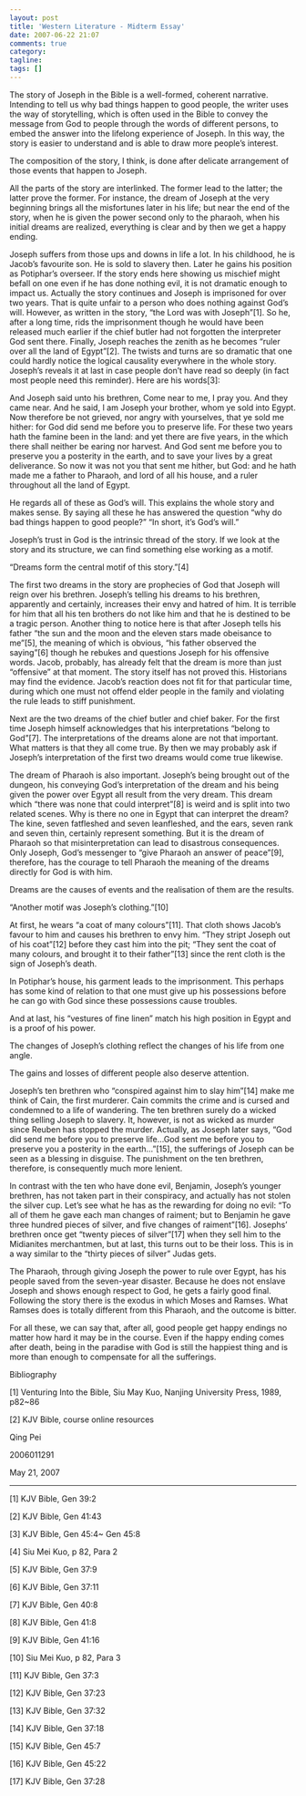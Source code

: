 ```yaml
---
layout: post
title: 'Western Literature - Midterm Essay'
date: 2007-06-22 21:07
comments: true
category: 
tagline: 
tags: []
---
```

    

The story of Joseph in the Bible is a well-formed, coherent narrative. Intending to tell us why bad things happen to good people, the writer uses the way of storytelling, which is often used in the Bible to convey the message from God to people through the words of different persons, to embed the answer into the lifelong experience of Joseph. In this way, the story is easier to understand and is able to draw more people’s interest.

The composition of the story, I think, is done after delicate arrangement of those events that happen to Joseph.

All the parts of the story are interlinked. The former lead to the latter; the latter prove the former. For instance, the dream of Joseph at the very beginning brings all the misfortunes later in his life; but near the end of the story, when he is given the power second only to the pharaoh, when his initial dreams are realized, everything is clear and by then we get a happy ending.

Joseph suffers from those ups and downs in life a lot. In his childhood, he is Jacob’s favourite son. He is sold to slavery then. Later he gains his position as Potiphar’s overseer. If the story ends here showing us mischief might befall on one even if he has done nothing evil, it is not dramatic enough to impact us. Actually the story continues and Joseph is imprisoned for over two years. That is quite unfair to a person who does nothing against God’s will. However, as written in the story, “the Lord was with Joseph”[1]. So he, after a long time, rids the imprisonment though he would have been released much earlier if the chief butler had not forgotten the interpreter God sent there. Finally, Joseph reaches the zenith as he becomes “ruler over all the land of Egypt”[2]. The twists and turns are so dramatic that one could hardly notice the logical causality everywhere in the whole story. Joseph’s reveals it at last in case people don’t have read so deeply (in fact most people need this reminder). Here are his words[3]:

And Joseph said unto his brethren, Come near to me, I pray you. And they came near. And he said, I am Joseph your brother, whom ye sold into Egypt. Now therefore be not grieved, nor angry with yourselves, that ye sold me hither: for God did send me before you to preserve life. For these two years hath the famine been in the land: and yet there are five years, in the which there shall neither be earing nor harvest. And God sent me before you to preserve you a posterity in the earth, and to save your lives by a great deliverance. So now it was not you that sent me hither, but God: and he hath made me a father to Pharaoh, and lord of all his house, and a ruler throughout all the land of Egypt.

He regards all of these as God’s will. This explains the whole story and makes sense. By saying all these he has answered the question “why do bad things happen to good people?” “In short, it’s God’s will.”

Joseph’s trust in God is the intrinsic thread of the story. If we look at the story and its structure, we can find something else working as a motif.

“Dreams form the central motif of this story.”[4]

The first two dreams in the story are prophecies of God that Joseph will reign over his brethren. Joseph’s telling his dreams to his brethren, apparently and certainly, increases their envy and hatred of him. It is terrible for him that all his ten brothers do not like him and that he is destined to be a tragic person. Another thing to notice here is that after Joseph tells his father “the sun and the moon and the eleven stars made obeisance to me”[5], the meaning of which is obvious, “his father observed the saying”[6] though he rebukes and questions Joseph for his offensive words. Jacob, probably, has already felt that the dream is more than just “offensive” at that moment. The story itself has not proved this. Historians may find the evidence. Jacob’s reaction does not fit for that particular time, during which one must not offend elder people in the family and violating the rule leads to stiff punishment.

Next are the two dreams of the chief butler and chief baker. For the first time Joseph himself acknowledges that his interpretations “belong to God”[7]. The interpretations of the dreams alone are not that important. What matters is that they all come true. By then we may probably ask if Joseph’s interpretation of the first two dreams would come true likewise.

The dream of Pharaoh is also important. Joseph’s being brought out of the dungeon, his conveying God’s interpretation of the dream and his being given the power over Egypt all result from the very dream. This dream which “there was none that could interpret”[8] is weird and is split into two related scenes. Why is there no one in Egypt that can interpret the dream? The kine, seven fatfleshed and seven leanfleshed, and the ears, seven rank and seven thin, certainly represent something. But it is the dream of Pharaoh so that misinterpretation can lead to disastrous consequences. Only Joseph, God’s messenger to “give Pharaoh an answer of peace”[9], therefore, has the courage to tell Pharaoh the meaning of the dreams directly for God is with him.

Dreams are the causes of events and the realisation of them are the results.

“Another motif was Joseph’s clothing.”[10]

At first, he wears “a coat of many colours”[11]. That cloth shows Jacob’s favour to him and causes his brethren to envy him. “They stript Joseph out of his coat”[12] before they cast him into the pit; “They sent the coat of many colours, and brought it to their father”[13] since the rent cloth is the sign of Joseph’s death.

In Potiphar’s house, his garment leads to the imprisonment. This perhaps has some kind of relation to that one must give up his possessions before he can go with God since these possessions cause troubles.

And at last, his “vestures of fine linen” match his high position in Egypt and is a proof of his power.

The changes of Joseph’s clothing reflect the changes of his life from one angle.

The gains and losses of different people also deserve attention.

Joseph’s ten brethren who “conspired against him to slay him”[14] make me think of Cain, the first murderer. Cain commits the crime and is cursed and condemned to a life of wandering. The ten brethren surely do a wicked thing selling Joseph to slavery. It, however, is not as wicked as murder since Reuben has stopped the murder. Actually, as Joseph later says, “God did send me before you to preserve life…God sent me before you to preserve you a posterity in the earth…”[15], the sufferings of Joseph can be seen as a blessing in disguise. The punishment on the ten brethren, therefore, is consequently much more lenient.

In contrast with the ten who have done evil, Benjamin, Joseph’s younger brethren, has not taken part in their conspiracy, and actually has not stolen the silver cup. Let’s see what he has as the rewarding for doing no evil: “To all of them he gave each man changes of raiment; but to Benjamin he gave three hundred pieces of silver, and five changes of raiment”[16]. Josephs’ brethren once get “twenty pieces of silver”[17] when they sell him to the Midianites merchantmen, but at last, this turns out to be their loss. This is in a way similar to the “thirty pieces of silver” Judas gets.

The Pharaoh, through giving Joseph the power to rule over Egypt, has his people saved from the seven-year disaster. Because he does not enslave Joseph and shows enough respect to God, he gets a fairly good final. Following the story there is the exodus in which Moses and Ramses. What Ramses does is totally different from this Pharaoh, and the outcome is bitter.

For all these, we can say that, after all, good people get happy endings no matter how hard it may be in the course. Even if the happy ending comes after death, being in the paradise with God is still the happiest thing and is more than enough to compensate for all the sufferings.

Bibliography

[1] Venturing Into the Bible, Siu May Kuo, Nanjing University Press, 1989, p82~86

[2] KJV Bible, course online resources

Qing Pei

2006011291

May 21, 2007

* * *

[1] KJV Bible, Gen 39:2

[2] KJV Bible, Gen 41:43

[3] KJV Bible, Gen 45:4~ Gen 45:8

[4] Siu Mei Kuo, p 82, Para 2

[5] KJV Bible, Gen 37:9

[6] KJV Bible, Gen 37:11

[7] KJV Bible, Gen 40:8

[8] KJV Bible, Gen 41:8

[9] KJV Bible, Gen 41:16

[10] Siu Mei Kuo, p 82, Para 3

[11] KJV Bible, Gen 37:3

[12] KJV Bible, Gen 37:23

[13] KJV Bible, Gen 37:32

[14] KJV Bible, Gen 37:18

[15] KJV Bible, Gen 45:7

[16] KJV Bible, Gen 45:22

[17] KJV Bible, Gen 37:28
